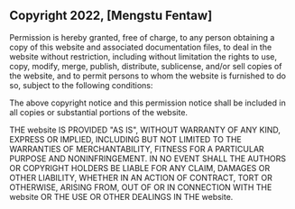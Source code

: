 ## Copyright 2022, [Mengstu Fentaw]

Permission is hereby granted, free of charge, to any person obtaining a copy of this website and associated documentation files, to deal in the website without restriction, including without limitation the rights to use, copy, modify, merge, publish, distribute, sublicense, and/or sell copies of the website, and to permit persons to whom the website is furnished to do so, subject to the following conditions:

The above copyright notice and this permission notice shall be included in all copies or substantial portions of the website.

THE website IS PROVIDED "AS IS", WITHOUT WARRANTY OF ANY KIND, EXPRESS OR IMPLIED, INCLUDING BUT NOT LIMITED TO THE WARRANTIES OF MERCHANTABILITY, FITNESS FOR A PARTICULAR PURPOSE AND NONINFRINGEMENT. IN NO EVENT SHALL THE AUTHORS OR COPYRIGHT HOLDERS BE LIABLE FOR ANY CLAIM, DAMAGES OR OTHER LIABILITY, WHETHER IN AN ACTION OF CONTRACT, TORT OR OTHERWISE, ARISING FROM, OUT OF OR IN CONNECTION WITH THE website OR THE USE OR OTHER DEALINGS IN THE website.
